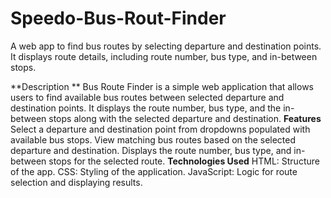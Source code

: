 # Speedo-Bus-Rout-Finder
 A web app to find bus routes by selecting departure and destination points. It displays route details, including route number, bus type, and in-between stops.

**Description **
Bus Route Finder is a simple web application that allows users to find available bus routes between selected departure and destination points. It displays the route number, bus type, and the in-between stops along with the selected departure and destination.
**Features**
 Select a departure and destination point from dropdowns populated with available bus stops. View matching bus routes based on the selected departure and destination. Displays the route number, bus type, and in-between stops for the selected route.
**Technologies Used**
 HTML: Structure of the app. CSS: Styling of the application. JavaScript: Logic for route selection and displaying results.
